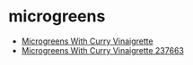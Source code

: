 # microgreens

 * [Microgreens With Curry Vinaigrette](../../index/m/microgreens-with-curry-vinaigrette-237663.json)
 * [Microgreens With Curry Vinaigrette 237663](../../index/m/microgreens-with-curry-vinaigrette-237663.json)
